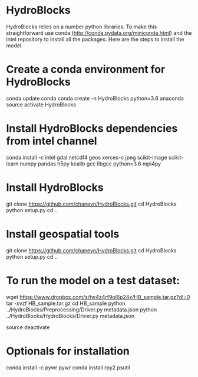 HydroBlocks
==========

HydroBlocks relies on a number python libraries. To make this straightforward use conda (http://conda.pydata.org/miniconda.html) and the intel repository to install all the packages. Here are the steps to install the model.

# Create a conda environment for HydroBlocks
conda update conda
conda create -n HydroBlocks python=3.6 anaconda
source activate HydroBlocks

# Install HydroBlocks dependencies from intel channel
conda install -c intel gdal netcdf4 geos xerces-c jpeg scikit-image scikit-learn numpy pandas h5py kealib gcc libgcc python=3.6 mpi4py

# Install HydroBlocks
git clone https://github.com/chaneyn/HydroBlocks.git
cd HydroBlocks
python setup.py 
cd ..

# Install geospatial tools
git clone https://github.com/chaneyn/HydroBlocks.git
cd HydroBlocks 
python setup.py 
cd ..

# To run the model on a test dataset:   
wget https://www.dropbox.com/s/tw4z4rf9ol6p24x/HB_sample.tar.gz?dl=0
tar -xvzf HB_sample.tar.gz
cd HB_sample
python ../HydroBlocks/Preprocessing/Driver.py metadata.json
python ../HydroBlocks/HydroBlocks/Driver.py metadata.json 

source deactivate 

# Optionals for installation 
conda install -c pywr pywr 
conda install rpy2 psutil 


